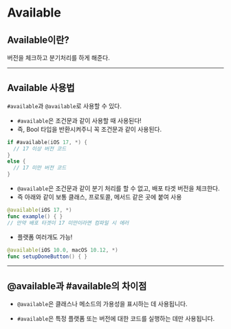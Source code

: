 # Available

## Available이란?

버전을 체크하고 분기처리를 하게 해준다.

***

## Available 사용법
`#available`과 `@available`로 사용할 수 있다.

- `#available`은 조건문과 같이 사용할 때 사용된다!
- 즉, Bool 타입을 반환시켜주니 꼭 조건문과 같이 사용된다.
```swift
if #available(iOS 17, *) {
  // 17 이상 버전 코드
}
else {
  // 17 미만 버전 코드
}
```

- `@available`은 조건문과 같이 분기 처리를 할 수 없고, 배포 타겟 버전을 체크한다.
- 즉 아래와 같이 보통 클래스, 프로토콜, 메서드 같은 곳에 붙여 사용
```swift
@available(iOS 17, *)
func example() { }
// 만약 배포 타겟이 17 미만이라면 컴파일 시 에러
```

- 플랫폼 여러개도 가능!
```swift
@available(iOS 10.0, macOS 10.12, *)
func setupDoneButton() { } 
```

***

## @available과 #available의 차이점
- `@available`은 클래스나 메소드의 가용성을 표시하는 데 사용됩니다.

- `#available`은 특정 플랫폼 또는 버전에 대한 코드를 실행하는 데만 사용됩니다.